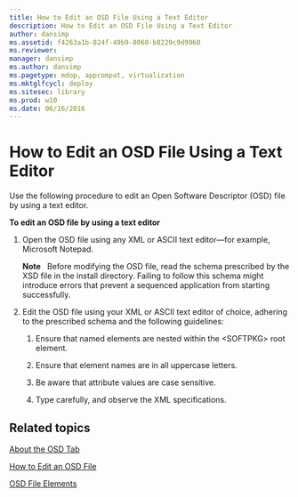 ```yaml
---
title: How to Edit an OSD File Using a Text Editor
description: How to Edit an OSD File Using a Text Editor
author: dansimp
ms.assetid: f4263a1b-824f-49b9-8060-b8229c9d9960
ms.reviewer: 
manager: dansimp
ms.author: dansimp
ms.pagetype: mdop, appcompat, virtualization
ms.mktglfcycl: deploy
ms.sitesec: library
ms.prod: w10
ms.date: 06/16/2016
---
```



# How to Edit an OSD File Using a Text Editor


Use the following procedure to edit an Open Software Descriptor (OSD) file by using a text editor.

**To edit an OSD file by using a text editor**

1.  Open the OSD file using any XML or ASCII text editor—for example, Microsoft Notepad.

    **Note**  
    Before modifying the OSD file, read the schema prescribed by the XSD file in the install directory. Failing to follow this schema might introduce errors that prevent a sequenced application from starting successfully.

     

2.  Edit the OSD file using your XML or ASCII text editor of choice, adhering to the prescribed schema and the following guidelines:

    1.  Ensure that named elements are nested within the &lt;SOFTPKG&gt; root element.

    2.  Ensure that element names are in all uppercase letters.

    3.  Be aware that attribute values are case sensitive.

    4.  Type carefully, and observe the XML specifications.

## Related topics


[About the OSD Tab](about-the-osd-tab.md)

[How to Edit an OSD File](how-to-edit-an-osd-file.md)

[OSD File Elements](osd-file-elements.md)

 

 





